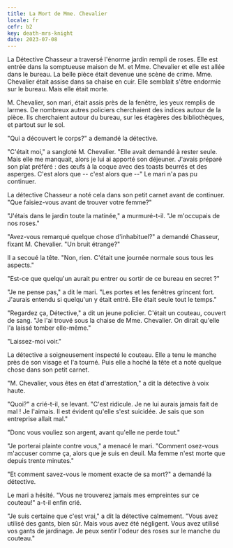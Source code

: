 ```yaml
---
title: La Mort de Mme. Chevalier
locale: fr
cefr: b2
key: death-mrs-knight
date: 2023-07-08
---
```


La Détective Chasseur a traversé l'énorme jardin rempli de roses. Elle est entrée dans la somptueuse maison de M. et Mme. Chevalier et elle est allée dans le bureau. La belle pièce était devenue une scène de crime. Mme. Chevalier était assise dans sa chaise en cuir. Elle semblait s'être endormie sur le bureau. Mais elle était morte.

M. Chevalier, son mari, était assis près de la fenêtre, les yeux remplis de larmes. De nombreux autres policiers cherchaient des indices autour de la pièce. Ils cherchaient autour du bureau, sur les étagères des bibliothèques, et partout sur le sol.

"Qui a découvert le corps?" a demandé la détective.

"C'était moi," a sangloté M. Chevalier. "Elle avait demandé à rester seule. Mais elle me manquait, alors je lui ai apporté son déjeuner. J'avais préparé son plat préféré : des œufs à la coque avec des toasts beurrés et des asperges. C'est alors que -- c'est alors que --" Le mari n'a pas pu continuer.

La détective Chasseur a noté cela dans son petit carnet avant de continuer. "Que faisiez-vous avant de trouver votre femme?"

"J'étais dans le jardin toute la matinée," a murmuré-t-il. "Je m'occupais de nos roses."

"Avez-vous remarqué quelque chose d'inhabituel?" a demandé Chasseur, fixant M. Chevalier. "Un bruit étrange?"

Il a secoué la tête. "Non, rien. C'était une journée normale sous tous les aspects."

"Est-ce que quelqu'un aurait pu entrer ou sortir de ce bureau en secret ?"

"Je ne pense pas," a dit le mari. "Les portes et les fenêtres grincent fort. J'aurais entendu si quelqu'un y était entré. Elle était seule tout le temps."

"Regardez ça, Détective," a dit un jeune policier. C'était un couteau, couvert de sang. "Je l'ai trouvé sous la chaise de Mme. Chevalier. On dirait qu'elle l'a laissé tomber elle-même."

"Laissez-moi voir."

La détective a soigneusement inspecté le couteau. Elle a tenu le manche près de son visage et l'a tourné. Puis elle a hoché la tête et a noté quelque chose dans son petit carnet.

"M. Chevalier, vous êtes en état d'arrestation," a dit la détective à voix haute.

"Quoi?" a crié-t-il, se levant. "C'est ridicule. Je ne lui aurais jamais fait de mal ! Je l'aimais. Il est évident qu'elle s'est suicidée. Je sais que son entreprise allait mal."

"Donc vous vouliez son argent, avant qu'elle ne perde tout."

"Je porterai plainte contre vous," a menacé le mari. "Comment osez-vous m'accuser comme ça, alors que je suis en deuil. Ma femme n'est morte que depuis trente minutes."

"Et comment savez-vous le moment exacte de sa mort?" a demandé la détective.

Le mari a hésité. "Vous ne trouverez jamais mes empreintes sur ce couteau!" a-t-il enfin crié.

"Je suis certaine que c'est vrai," a dit la détective calmement. "Vous avez utilisé des gants, bien sûr. Mais vous avez été négligent. Vous avez utilisé vos gants de jardinage. Je peux sentir  l'odeur des roses sur le manche du couteau."